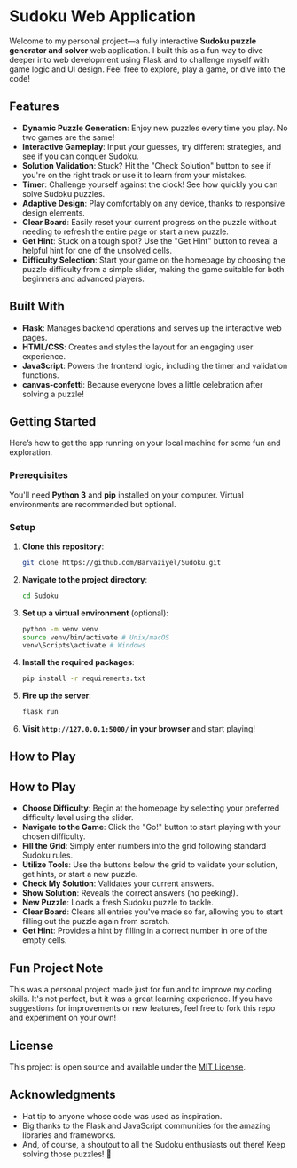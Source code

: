 # Sudoku Web Application

Welcome to my personal project—a fully interactive **Sudoku puzzle generator and solver** web application. I built this as a fun way to dive deeper into web development using Flask and to challenge myself with game logic and UI design. Feel free to explore, play a game, or dive into the code!

## Features

- **Dynamic Puzzle Generation**: Enjoy new puzzles every time you play. No two games are the same!
- **Interactive Gameplay**: Input your guesses, try different strategies, and see if you can conquer Sudoku.
- **Solution Validation**: Stuck? Hit the "Check Solution" button to see if you're on the right track or use it to learn from your mistakes.
- **Timer**: Challenge yourself against the clock! See how quickly you can solve Sudoku puzzles.
- **Adaptive Design**: Play comfortably on any device, thanks to responsive design elements.
- **Clear Board**: Easily reset your current progress on the puzzle without needing to refresh the entire page or start a new puzzle.
- **Get Hint**: Stuck on a tough spot? Use the "Get Hint" button to reveal a helpful hint for one of the unsolved cells.
- **Difficulty Selection**: Start your game on the homepage by choosing the puzzle difficulty from a simple slider, making the game suitable for both beginners and advanced players.


## Built With

- **Flask**: Manages backend operations and serves up the interactive web pages.
- **HTML/CSS**: Creates and styles the layout for an engaging user experience.
- **JavaScript**: Powers the frontend logic, including the timer and validation functions.
- **canvas-confetti**: Because everyone loves a little celebration after solving a puzzle!

## Getting Started

Here’s how to get the app running on your local machine for some fun and exploration.

### Prerequisites

You'll need **Python 3** and **pip** installed on your computer. Virtual environments are recommended but optional.

### Setup

1. **Clone this repository**:
    ```bash
    git clone https://github.com/Barvaziyel/Sudoku.git

2. **Navigate to the project directory**:
    ```bash
    cd Sudoku

3. **Set up a virtual environment** (optional):
    ```bash
    python -m venv venv
    source venv/bin/activate # Unix/macOS
    venv\Scripts\activate # Windows

4. **Install the required packages**:
    ```bash
    pip install -r requirements.txt

5. **Fire up the server**:
    ```bash
    flask run

6. **Visit `http://127.0.0.1:5000/` in your browser** and start playing!

## How to Play

## How to Play

- **Choose Difficulty**: Begin at the homepage by selecting your preferred difficulty level using the slider.
- **Navigate to the Game**: Click the "Go!" button to start playing with your chosen difficulty.
- **Fill the Grid**: Simply enter numbers into the grid following standard Sudoku rules.
- **Utilize Tools**: Use the buttons below the grid to validate your solution, get hints, or start a new puzzle.
- **Check My Solution**: Validates your current answers.
- **Show Solution**: Reveals the correct answers (no peeking!).
- **New Puzzle**: Loads a fresh Sudoku puzzle to tackle.
- **Clear Board**: Clears all entries you've made so far, allowing you to start filling out the puzzle again from scratch.
- **Get Hint**: Provides a hint by filling in a correct number in one of the empty cells.


## Fun Project Note

This was a personal project made just for fun and to improve my coding skills. It's not perfect, but it was a great learning experience. If you have suggestions for improvements or new features, feel free to fork this repo and experiment on your own!

## License

This project is open source and available under the [MIT License](LICENSE.txt).

## Acknowledgments

- Hat tip to anyone whose code was used as inspiration.
- Big thanks to the Flask and JavaScript communities for the amazing libraries and frameworks.
- And, of course, a shoutout to all the Sudoku enthusiasts out there! Keep solving those puzzles! 🧩